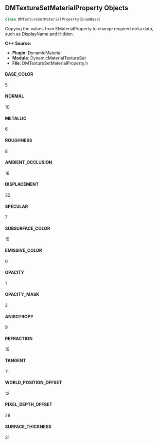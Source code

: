 ## DMTextureSetMaterialProperty Objects

```python
class DMTextureSetMaterialProperty(EnumBase)
```

Copying the values from EMaterialProperty to change required meta data,
such as DisplayName and Hidden.

**C++ Source:**

- **Plugin**: DynamicMaterial
- **Module**: DynamicMaterialTextureSet
- **File**: DMTextureSetMaterialProperty.h

<a id="unreal.DMTextureSetMaterialProperty.BASE_COLOR"></a>

#### BASE_COLOR

5

<a id="unreal.DMTextureSetMaterialProperty.NORMAL"></a>

#### NORMAL

10

<a id="unreal.DMTextureSetMaterialProperty.METALLIC"></a>

#### METALLIC

6

<a id="unreal.DMTextureSetMaterialProperty.ROUGHNESS"></a>

#### ROUGHNESS

8

<a id="unreal.DMTextureSetMaterialProperty.AMBIENT_OCCLUSION"></a>

#### AMBIENT_OCCLUSION

18

<a id="unreal.DMTextureSetMaterialProperty.DISPLACEMENT"></a>

#### DISPLACEMENT

32

<a id="unreal.DMTextureSetMaterialProperty.SPECULAR"></a>

#### SPECULAR

7

<a id="unreal.DMTextureSetMaterialProperty.SUBSURFACE_COLOR"></a>

#### SUBSURFACE_COLOR

15

<a id="unreal.DMTextureSetMaterialProperty.EMISSIVE_COLOR"></a>

#### EMISSIVE_COLOR

0

<a id="unreal.DMTextureSetMaterialProperty.OPACITY"></a>

#### OPACITY

1

<a id="unreal.DMTextureSetMaterialProperty.OPACITY_MASK"></a>

#### OPACITY_MASK

2

<a id="unreal.DMTextureSetMaterialProperty.ANISOTROPY"></a>

#### ANISOTROPY

9

<a id="unreal.DMTextureSetMaterialProperty.REFRACTION"></a>

#### REFRACTION

19

<a id="unreal.DMTextureSetMaterialProperty.TANGENT"></a>

#### TANGENT

11

<a id="unreal.DMTextureSetMaterialProperty.WORLD_POSITION_OFFSET"></a>

#### WORLD_POSITION_OFFSET

12

<a id="unreal.DMTextureSetMaterialProperty.PIXEL_DEPTH_OFFSET"></a>

#### PIXEL_DEPTH_OFFSET

28

<a id="unreal.DMTextureSetMaterialProperty.SURFACE_THICKNESS"></a>

#### SURFACE_THICKNESS

31

<a id="unreal.DMMaterialLayerStage"></a>
